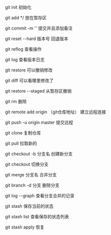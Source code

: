 git init 初始化

git add */<filename> 放在暂存区

git commit -m '' 提交并且添加备注

git reset --hard 版本号 回退版本

git reflog 查看操作

git log 查看版本日志

git restore  <filename>可以撤销修改

git diff 可以看哪里修改了

git restore --staged <filename> 从暂存区撤销

git rm <filename> 删除

git remote add origin （git仓库地址） 建立远程连接

 git push -u origin master 提交远程

git clone 复制仓库

git pull 拉取新的

git checkout -b 分支名 创建新分支

git checkout 切换分支

git merge 分支名 合并分支

git branch -d 分支 删除分支

git log --graph 查看分支合并的记录

git stash 保存当前的状态

git stash list 查看保存的状态列表

git stash apply 恢复